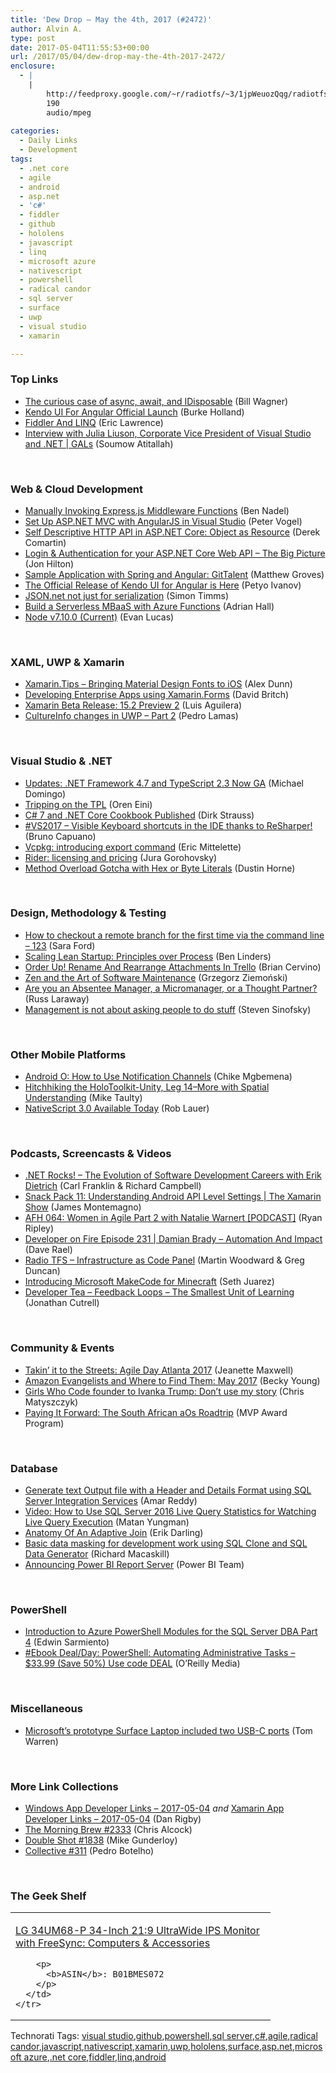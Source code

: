 ```yaml
---
title: 'Dew Drop – May the 4th, 2017 (#2472)'
author: Alvin A.
type: post
date: 2017-05-04T11:55:53+00:00
url: /2017/05/04/dew-drop-may-the-4th-2017-2472/
enclosure:
  - |
    |
        http://feedproxy.google.com/~r/radiotfs/~3/1jpWeuozQqg/radiotfs_137.mp3
        190
        audio/mpeg
        
categories:
  - Daily Links
  - Development
tags:
  - .net core
  - agile
  - android
  - asp.net
  - 'c#'
  - fiddler
  - github
  - hololens
  - javascript
  - linq
  - microsoft azure
  - nativescript
  - powershell
  - radical candor
  - sql server
  - surface
  - uwp
  - visual studio
  - xamarin

---
```

### <a name="top"></a>Top Links

  * <a href="http://thebillwagner.com/Blog/Item/2017-05-03-ThecuriouscaseofasyncawaitandIDisposable" target="_blank">The curious case of async, await, and IDisposable</a> (Bill Wagner)
  * <a href="http://developer.telerik.com/announcements/kendo-ui-angular-official-launch/" target="_blank">Kendo UI For Angular Official Launch</a> (Burke Holland)
  * <a href="https://textslashplain.com/2017/05/03/fiddler-and-linq/" target="_blank">Fiddler And LINQ</a> (Eric Lawrence)
  * <a href="https://channel9.msdn.com/Shows/GALs/Interview-with-Julia-Liuson-Corporate-Vice-President-of-Visual-Studio-and-NET?WT.mc_id=DX_MVP4025064" target="_blank">Interview with Julia Liuson, Corporate Vice President of Visual Studio and .NET | GALs</a> (Soumow Atitallah)

&nbsp;

### <a name="web"></a>Web & Cloud Development

  * <a href="https://www.bennadel.com/blog/3260-manually-invoking-express-js-middleware-functions.htm" target="_blank">Manually Invoking Express.js Middleware Functions</a> (Ben Nadel)
  * <a href="https://visualstudiomagazine.com/articles/2017/04/01/set-up-aspnet-mvc.aspx" target="_blank">Set Up ASP.NET MVC with AngularJS in Visual Studio</a> (Peter Vogel)
  * <a href="https://codeopinion.com/self-descriptive-http-api-in-asp-net-core-object-as-resource/" target="_blank">Self Descriptive HTTP API in ASP.NET Core: Object as Resource</a> (Derek Comartin)
  * <a href="https://jonhilton.net/2017/05/03/login-authentication-asp-net-core-web-api-big-picture/" target="_blank">Login & Authentication for your ASP.NET Core Web API – The Big Picture</a> (Jon Hilton)
  * <a href="https://blog.couchbase.com/sample-application-spring-angular/" target="_blank">Sample Application with Spring and Angular: GitTalent</a> (Matthew Groves)
  * <a href="http://tracking.feedpress.it/link/11968/5776402" target="_blank">The Official Release of Kendo UI for Angular is Here</a> (Petyo Ivanov)
  * <a href="http://aspnetmonsters.com/2017/05/2017-04-29-Json.net-not-just-for-sereialization/" target="_blank">JSON.net not just for serialization</a> (Simon Timms)
  * <a href="https://shellmonger.com/2017/05/03/build-a-serverless-mbaas-with-azure-functions/" target="_blank">Build a Serverless MBaaS with Azure Functions</a> (Adrian Hall)
  * <a href="https://nodejs.org/en/blog/release/v7.10.0" target="_blank">Node v7.10.0 (Current)</a> (Evan Lucas)

&nbsp;

### <a name="silverlight"></a>XAML, UWP & Xamarin

  * <a href="https://alexdunn.org/2017/05/03/xamarin-tips-bringing-material-design-fonts-to-ios/" target="_blank">Xamarin.Tips – Bringing Material Design Fonts to iOS</a> (Alex Dunn)
  * <a href="https://blog.xamarin.com/developing-enterprise-apps-using-xamarin-forms/" target="_blank">Developing Enterprise Apps using Xamarin.Forms</a> (David Britch)
  * <a href="https://releases.xamarin.com/beta-release-15-2-preview-2/" target="_blank">Xamarin Beta Release: 15.2 Preview 2</a> (Luis Aguilera)
  * <a href="http://feedproxy.google.com/~r/pedrolamascom/~3/TyuiGRfIQhM/" target="_blank">CultureInfo changes in UWP &#8211; Part 2</a> (Pedro Lamas)

&nbsp;

### <a name="dotnet"></a>Visual Studio & .NET

  * <a href="https://visualstudiomagazine.com/articles/2017/05/03/dotnet-4-7-typescript-2-3-generally-available.aspx" target="_blank">Updates: .NET Framework 4.7 and TypeScript 2.3 Now GA</a> (Michael Domingo)
  * <a href="http://feedproxy.google.com/~r/AyendeRahien/~3/mZXQ1SSaqsc/tripping-on-the-tpl" target="_blank">Tripping on the TPL</a> (Oren Eini)
  * <a href="https://dirkstrauss.com/c-7-net-core-cookbook-published/" target="_blank">C# 7 and .NET Core Cookbook Published</a> (Dirk Strauss)
  * <a href="http://feedproxy.google.com/~r/elbruno/~3/lE5ToSxtcKw/" target="_blank">#VS2017 – Visible Keyboard shortcuts in the IDE thanks to ReSharper!</a> (Bruno Capuano)
  * <a href="https://blogs.msdn.microsoft.com/vcblog/2017/05/03/vcpkg-introducing-export-command/" target="_blank">Vcpkg: introducing export command</a> (Eric Mittelette)
  * <a href="https://blog.jetbrains.com/dotnet/2017/05/03/rider-licensing-pricing/" target="_blank">Rider: licensing and pricing</a> (Jura Gorohovsky)
  * <a href="http://www.dustinhorne.com/post/2017/05/03/method-overload-gotcha-with-hex-or-byte-literals" target="_blank">Method Overload Gotcha with Hex or Byte Literals</a> (Dustin Horne)

&nbsp;

### <a name="design"></a>Design, Methodology & Testing

  * <a href="https://saraford.net/2017/05/03/how-to-checkout-a-remote-branch-for-the-first-time-via-the-command-line-123/" target="_blank">How to checkout a remote branch for the first time via the command line – 123</a> (Sara Ford)
  * <a href="http://www.infoq.com/news/2017/05/scaling-lean-startup?utm_campaign=infoq_content&utm_source=infoq&utm_medium=feed&utm_term=global" target="_blank">Scaling Lean Startup: Principles over Process</a> (Ben Linders)
  * <a href="http://blog.trello.com/rename-and-rearrange-attachments" target="_blank">Order Up! Rename And Rearrange Attachments In Trello</a> (Brian Cervino)
  * <a href="https://dzone.com/articles/zen-and-the-art-of-software-maintenance?utm_medium=feed&utm_source=feedpress.me&utm_campaign=Feed%3A+dzone%2Fagile" target="_blank">Zen and the Art of Software Maintenance</a> (Grzegorz Ziemoński)
  * <a href="https://www.radicalcandor.com/blog/thought-partner/" target="_blank">Are you an Absentee Manager, a Micromanager, or a Thought Partner?</a> (Russ Laraway)
  * <a href="https://medium.learningbyshipping.com/management-is-not-about-asking-people-to-do-stuff-88f105c61838?source=rss----c7cd1239c0de---4" target="_blank">Management is not about asking people to do stuff</a> (Steven Sinofsky)

&nbsp;

### <a name="mobile"></a>Other Mobile Platforms

  * <a href="https://code.tutsplus.com/tutorials/android-o-how-to-use-notification-channels--cms-28616" target="_blank">Android O: How to Use Notification Channels</a> (Chike Mgbemena)
  * <a href="http://feedproxy.google.com/~r/mtaulty/~3/co4Yt7QB58c/" target="_blank">Hitchhiking the HoloToolkit-Unity, Leg 14–More with Spatial Understanding</a> (Mike Taulty)
  * <a href="https://www.nativescript.org/blog/nativescript-3.0-available-today" target="_blank">NativeScript 3.0 Available Today</a> (Rob Lauer)

&nbsp;

### <a name="podcasts"></a>Podcasts, Screencasts & Videos

  * <a href="http://www.dotnetrocks.com/default.aspx?ShowNum=1438" target="_blank">.NET Rocks! &#8211; The Evolution of Software Development Careers with Erik Dietrich</a> (Carl Franklin & Richard Campbell)
  * <a href="https://channel9.msdn.com/Shows/XamarinShow/Snack-Pack-11-Understanding-Android-API-Level-Settings?WT.mc_id=DX_MVP4025064" target="_blank">Snack Pack 11: Understanding Android API Level Settings | The Xamarin Show</a> (James Montemagno)
  * <a href="http://ryanripley.com/afh-064-women-in-agile-part-2-with-natalie-warnert/" target="_blank">AFH 064: Women in Agile Part 2 with Natalie Warnert [PODCAST]</a> (Ryan Ripley)
  * <a href="http://developeronfire.com/podcast/episode-231-damian-brady-automation-and-impact" target="_blank">Developer on Fire Episode 231 | Damian Brady &#8211; Automation And Impact</a> (Dave Rael)
  * <a href="http://feedproxy.google.com/~r/radiotfs/~3/1jpWeuozQqg/radiotfs_137.mp3" target="_blank">Radio TFS &#8211; Infrastructure as Code Panel</a> (Martin Woodward & Greg Duncan)
  * <a href="https://channel9.msdn.com/Blogs/Seth-Juarez/Introducing-Microsoft-MakeCode-for-Minecraft?WT.mc_id=DX_MVP4025064" target="_blank">Introducing Microsoft MakeCode for Minecraft</a> (Seth Juarez)
  * <a href="http://feedproxy.google.com/~r/DeveloperTea/~3/MVdXxdYDpGQ/65866-feedback-loops-the-smallest-unit-of-learning" target="_blank">Developer Tea &#8211; Feedback Loops &#8211; The Smallest Unit of Learning</a> (Jonathan Cutrell)

&nbsp;

### <a name="events"></a>Community & Events

  * <a href="http://feedproxy.google.com/~r/LeadingAgile/~3/p0Jjm4xPz10/" target="_blank">Takin’ it to the Streets: Agile Day Atlanta 2017</a> (Jeanette Maxwell)
  * <a href="https://developer.amazon.com/blogs/appstore/post/4e35b147-fd27-4fc5-b92f-49cf5d6278ab/evangelists-and-where-to-find-them-may-2017" target="_blank">Amazon Evangelists and Where to Find Them: May 2017</a> (Becky Young)
  * <a href="http://feedproxy.google.com/~r/cnet/tcoc/~3/CIs6vb65CMo/" target="_blank">Girls Who Code founder to Ivanka Trump: Don&#8217;t use my story</a> (Chris Matyszczyk)
  * <a href="https://blogs.msdn.microsoft.com/mvpawardprogram/2017/05/03/south-africa-roadtrip/" target="_blank">Paying It Forward: The South African aOs Roadtrip</a> (MVP Award Program)

&nbsp;

### <a name="sql"></a>Database

  * <a href="http://feedproxy.google.com/~r/MSSQLTips-LatestSqlServerTips/~3/W43ZwfPALis/tip.asp" target="_blank">Generate text Output file with a Header and Details Format using SQL Server Integration Services</a> (Amar Reddy)
  * <a href="http://www.madeiradata.com/video-use-sql-server-2016-live-query-statistics-watching-live-query-execution/" target="_blank">Video: How to Use SQL Server 2016 Live Query Statistics for Watching Live Query Execution</a> (Matan Yungman)
  * <a href="http://feedproxy.google.com/~r/BrentOzar-SqlServerDba/~3/5oJGlgq-7YA/" target="_blank">Anatomy Of An Adaptive Join</a> (Erik Darling)
  * <a href="http://www.red-gate.com/blog/database-lifecycle-management/data-masking" target="_blank">Basic data masking for development work using SQL Clone and SQL Data Generator</a> (Richard Macaskill)
  * <a href="https://blogs.technet.microsoft.com/dataplatforminsider/2017/05/03/announcing-power-bi-report-server/" target="_blank">Announcing Power BI Report Server</a> (Power BI Team)

&nbsp;

### <a name="ps"></a>PowerShell

  * <a href="http://feedproxy.google.com/~r/MSSQLTips-LatestSqlServerTips/~3/ZDwX7WZhtxs/tip.asp" target="_blank">Introduction to Azure PowerShell Modules for the SQL Server DBA Part 4</a> (Edwin Sarmiento)
  * <a href="http://feedproxy.google.com/~r/oreilly/news/~3/wSshl9wZ4-M/9781787123755.do" target="_blank">#Ebook Deal/Day: PowerShell: Automating Administrative Tasks &#8211; $33.99 (Save 50%) Use code DEAL</a> (O&#8217;Reilly Media)

&nbsp;

### <a name="misc"></a>Miscellaneous

  * <a href="https://www.theverge.com/2017/5/3/15528380/microsoft-surface-laptop-prototype-usb-c-ports" target="_blank">Microsoft&#8217;s prototype Surface Laptop included two USB-C ports</a> (Tom Warren)

&nbsp;

### <a name="links"></a>More Link Collections

  * <a href="http://windowsappdev.com/2017/05/windows-app-developer-links-2017-05-04/" target="_blank">Windows App Developer Links &#8211; 2017-05-04</a> _and_ <a href="http://allaboutxamarin.com/2017/05/xamarin-app-developer-links-2017-05-04/" target="_blank">Xamarin App Developer Links &#8211; 2017-05-04</a> (Dan Rigby)
  * <a href="http://feedproxy.google.com/~r/ReflectivePerspective/~3/ovPK5dt5tDI/" target="_blank">The Morning Brew #2333</a> (Chris Alcock)
  * <a href="http://afreshcup.com/home/2017/5/3/double-shot-1838.html" target="_blank">Double Shot #1838</a> (Mike Gunderloy)
  * <a href="http://feedproxy.google.com/~r/tympanus/~3/VliJCwWQDhQ/" target="_blank">Collective #311</a> (Pedro Botelho)

&nbsp;

### <a name="shelf"></a>The Geek Shelf

<div id="scid:7dc1bd33-94bd-46fd-a20b-0131235bcd47:b00026cb-00de-4cd2-9762-d3cfc7bc9cac" class="wlWriterEditableSmartContent" style="float: none; padding-bottom: 0px; padding-top: 0px; padding-left: 0px; margin: 0px; display: inline; padding-right: 0px">
  <table cellspacing="0" cellpadding="2" width="400" border="0" unselectable="on">
    <tr>
      <td valign="top" width="400">
        <p>
          <a title="LG 34UM68-P 34-Inch 21:9 UltraWide IPS Monitor with FreeSync: Computers & Accessories" href="http://www.amazon.com/exec/obidos/ASIN/B01BMES072/amavin-20">LG 34UM68-P 34-Inch 21:9 UltraWide IPS Monitor with FreeSync: Computers & Accessories</a>
        </p>
        
        <p>
          <b>ASIN</b>: B01BMES072
        </p>
      </td>
    </tr>
  </table>
</div>

<div id="scid:77ECF5F8-D252-44F5-B4EB-D463C5396A79:6c865ed8-56d8-4d21-b7a4-45ca92a0ea67" class="wlWriterEditableSmartContent" style="float: none; padding-bottom: 0px; padding-top: 0px; padding-left: 0px; margin: 0px; display: inline; padding-right: 0px">
  Technorati Tags: <a href="http://technorati.com/tags/visual+studio" rel="tag">visual studio</a>,<a href="http://technorati.com/tags/github" rel="tag">github</a>,<a href="http://technorati.com/tags/powershell" rel="tag">powershell</a>,<a href="http://technorati.com/tags/sql+server" rel="tag">sql server</a>,<a href="http://technorati.com/tags/c%23" rel="tag">c#</a>,<a href="http://technorati.com/tags/agile" rel="tag">agile</a>,<a href="http://technorati.com/tags/radical+candor" rel="tag">radical candor</a>,<a href="http://technorati.com/tags/javascript" rel="tag">javascript</a>,<a href="http://technorati.com/tags/nativescript" rel="tag">nativescript</a>,<a href="http://technorati.com/tags/xamarin" rel="tag">xamarin</a>,<a href="http://technorati.com/tags/uwp" rel="tag">uwp</a>,<a href="http://technorati.com/tags/hololens" rel="tag">hololens</a>,<a href="http://technorati.com/tags/surface" rel="tag">surface</a>,<a href="http://technorati.com/tags/asp.net" rel="tag">asp.net</a>,<a href="http://technorati.com/tags/microsoft+azure" rel="tag">microsoft azure</a>,<a href="http://technorati.com/tags/.net+core" rel="tag">.net core</a>,<a href="http://technorati.com/tags/fiddler" rel="tag">fiddler</a>,<a href="http://technorati.com/tags/linq" rel="tag">linq</a>,<a href="http://technorati.com/tags/android" rel="tag">android</a>
</div>